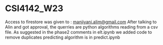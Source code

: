 # CSI4142_W23

Access to firestore was given to : manjiyani.alim@gmail.com
After talking to Alin and got approval, the querries are python algorithms reading from a csv file.
As suggested in the phase2 comments in elt.ipynb we added code to remove duplicates
predicting algorithm is in predict.ipynb